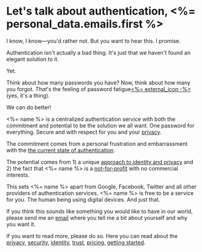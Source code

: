 # Let's talk about authentication, <%= personal_data.emails.first %>

I know, I know&mdash;you'd rather not. But you want to hear this. I promise.

Authentication isn't actually a bad thing. It's just that we haven't found an elegant solution to it.

Yet.

Think about how many passwords you have? Now, think about how many you forgot. _That_'s the feeling of password fatigue[<%= external_icon -%>](https://en.wikipedia.org/wiki/Password_fatigue "Read about password fatigue on Wikipedia") (yes, it's a thing).

We can do better!

<%= name %> is a centralized authentication service with both the commitment and potential to be the solution we all want. One password for everything. Secure and with respect for you and your [privacy](<%= about_privacy_path %>).

The commitment comes from a personal frustration and embarrassment with the [the current state of authentication](<%= about_current_state_of_authentication_path %>). 

The potential comes from 1) a unique [approach to identity and privacy](<%= about_identity_path %> "Read about the") and 2) the fact that <%= name %> is a [not-for-profit](<%= about_non_profit_path %>) with no commercial interests.

This sets <%= name %> apart from Google, Facebook, Twitter and all other providers of authentication services. <%= name %> is free to be a service for you. The human being using digital devices. And just that.

If you think this sounds like something you would like to have in our world, please send me an [email](mailto:anders@promiseauthentication.org "anders@promiseauthentication.org") where you tell me a bit about yourself and why you want it.

If you want to read more, please do so. Here you can read about the
[privacy](<%= about_privacy_path %>),
[security](<%= about_security_path %>),
[identity](<%= about_identity_path %>),
[trust](<%= about_trust_path %>),
[pricing](<%= about_non_profit_path %>),
[getting started](<%= documentation_get_started_path %>).
